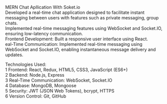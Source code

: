 MERN Chat Apllication With Soket.io <br />
Developed a real-time chat application designed to facilitate instant messaging between users with features such as private messaging, group chats. <br />
Implemented real-time messaging features using WebSocket and Socket.IO, ensuring low-latency communication.<br />
Frontend Development: Built a responsive user interface using React.<br />
eal-Time Communication: Implemented real-time messaging using WebSocket and Socket.IO, enabling instantaneous message delivery and updates.<br />

Technologies Used:<br />
 1 Frontend: React, Redux, HTML5, CSS3, JavaScript (ES6+)<br />
 2 Backend: Node.js, Express<br />
 3 Real-Time Communication: WebSocket, Socket.IO<br />
 4 Database: MongoDB, Mongoose<br />
 5 Security: JWT (JSON Web Tokens), bcrypt, HTTPS<br />
 6 Version Control: Git, GitHub<br />
